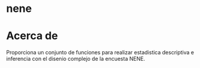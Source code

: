 # nene

# Acerca de

Proporciona un conjunto de funciones para realizar estadistica 
descriptiva e inferencia con el disenio complejo de la encuesta NENE.
